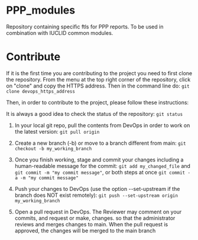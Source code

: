 # PPP_modules
Repository containing specific ftls for PPP reports. To be used in combination with IUCLID common modules.

# Contribute
If it is the first time you are contributing to the project you need to first clone the repository. From the menu at the top right corner of the repository, 
click on "clone" and copy the HTTPS address. Then in the command line do: ```git clone devops_https_address```

Then, in order to contribute to the project, please follow these instructions:

It is always a good idea to check the status of the repository: ```git status```

1. In your local git repo, pull the contents from DevOps in order to work on the latest version: ```git pull origin```

2. Create a new branch (-b) or move to a branch different from main: ```git checkout -b my_working_branch```

3. Once you finish working, stage and commit your changes including a human-readable message for the commit: ```git add my_changed_file``` and  ```git commit -m "my commit message"```, or both steps at once ```git commit -a -m "my commit message"```

4. Push your changes to DevOps (use the option --set-upstream if the branch does NOT exist remotely): ```git push --set-upstream origin my_working_branch```

5. Open a pull request in DevOps. The Reviewer may comment on your commits, and request or make, changes.  so that the administrator reviews and merges changes to main. When the pull request is approved, the changes will be merged to the main branch

